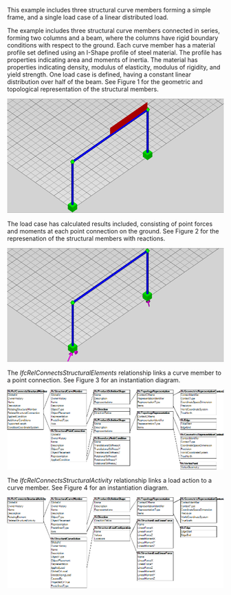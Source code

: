 This example includes three structural curve members forming a simple frame, and a single load case of a linear distributed load.

The example includes three structural curve members connected in series, forming two columns and a beam, where the columns have rigid boundary conditions with respect to the ground. Each curve member has a material profile set defined using an I-Shape profile of steel material. The profile has properties indicating area and moments of inertia. The material has properties indicating density, modulus of elasticity, modulus of rigidity, and yield strength. One load case is defined, having a constant linear distribution over half of the beam. See Figure 1 for the geometric and topological representation of the structural members.

!["structural_analysis_fig-1.png 118,0 KB"](../../../../figures/examples/structural_analysis_curve-1.png "Figure 1 &mdash; Structural members and actions &nbsp;")

The load case has calculated results included, consisting of point forces and moments at each point connection on the ground. See Figure 2 for the represenation of the structural members with reactions.

!["structural_analysis_fig-2.png 109,0 KB"](../../../../figures/examples/structural_analysis_curve-2.png "Figure 2 &mdash; Structural members and reactions  &nbsp;")

The _IfcRelConnectsStructuralElements_ relationship links a curve member to a point connection. See Figure 3 for an instantiation diagram.

!["structural_analysis_fig-3.png 48,1 KB"](../../../../figures/examples/structural_analysis_curve-3.png "Figure 3 &mdash; Structural connection graph &nbsp;")

The _IfcRelConnectsStructuralActivity_ relationship links a load action to a curve member. See Figure 4 for an instantiation diagram.

!["structural_analysis_fig-4.png 43,1 KB"](../../../../figures/examples/structural_analysis_curve-4.png "Figure 4 &mdash; Structural load graph")